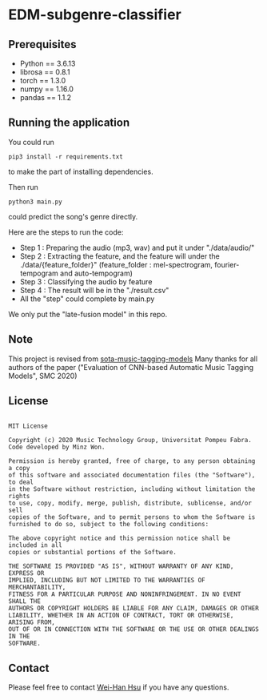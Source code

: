 # EDM-subgenre-classifier


## Prerequisites

* Python  == 3.6.13
* librosa == 0.8.1
* torch   == 1.3.0
* numpy   == 1.16.0
* pandas  == 1.1.2

## Running the application

You could run
  <pre><code>pip3 install -r requirements.txt</code></pre>
to make the part of installing dependencies.

Then run
  <pre><code>python3 main.py</code></pre>
could predict the song's genre directly.

Here are the steps to run the code:
* Step 1 : Preparing the audio (mp3, wav) and put it under "./data/audio/"
* Step 2 : Extracting the feature, and the feature will under the ./data/{feature_folder}" (feature_folder : mel-spectrogram, fourier-tempogram and auto-tempogram)
* Step 3 : Classifying the audio by feature
* Step 4 : The result will be in the "./result.csv"
* All the "step" could complete by main.py

We only put the "late-fusion model" in this repo.

## Note
This project is revised from [sota-music-tagging-models](https://github.com/minzwon/sota-music-tagging-models)
Many thanks for all authors of the paper ("Evaluation of CNN-based Automatic Music Tagging Models", SMC 2020)

## License
<pre><code>
MIT License

Copyright (c) 2020 Music Technology Group, Universitat Pompeu Fabra. Code developed by Minz Won.

Permission is hereby granted, free of charge, to any person obtaining a copy
of this software and associated documentation files (the "Software"), to deal
in the Software without restriction, including without limitation the rights
to use, copy, modify, merge, publish, distribute, sublicense, and/or sell
copies of the Software, and to permit persons to whom the Software is
furnished to do so, subject to the following conditions:

The above copyright notice and this permission notice shall be included in all
copies or substantial portions of the Software.

THE SOFTWARE IS PROVIDED "AS IS", WITHOUT WARRANTY OF ANY KIND, EXPRESS OR
IMPLIED, INCLUDING BUT NOT LIMITED TO THE WARRANTIES OF MERCHANTABILITY,
FITNESS FOR A PARTICULAR PURPOSE AND NONINFRINGEMENT. IN NO EVENT SHALL THE
AUTHORS OR COPYRIGHT HOLDERS BE LIABLE FOR ANY CLAIM, DAMAGES OR OTHER
LIABILITY, WHETHER IN AN ACTION OF CONTRACT, TORT OR OTHERWISE, ARISING FROM,
OUT OF OR IN CONNECTION WITH THE SOFTWARE OR THE USE OR OTHER DEALINGS IN THE
SOFTWARE.
</code></pre>

## Contact
Please feel free to contact [Wei-Han Hsu](https://github.com/ddman1101) if you have any questions.
